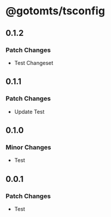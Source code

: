 # @gotomts/tsconfig

## 0.1.2

### Patch Changes

- Test Changeset

## 0.1.1

### Patch Changes

- Update Test

## 0.1.0

### Minor Changes

- Test

## 0.0.1

### Patch Changes

- Test
